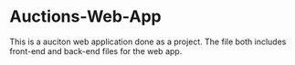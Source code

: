 # Auctions-Web-App
This is a auciton web application done as a project. The file both includes front-end and back-end files for the web app.
